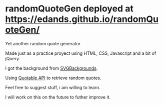# randomQuoteGen deployed at https://edands.github.io/randomQuoteGen/

Yet another random quote generator 

Made just as a practice proyect using HTML, CSS, Javascript and a bit of jQuery.

I got the background from [SVGBackgrounds](https://www.svgbackgrounds.com/).

Using [Quotable API](https://github.com/lukePeavey/quotable) to retrieve random quotes.

Feel free to suggest stuff, i am willing to learn. 

I will work on this on the future to futher improve it.
